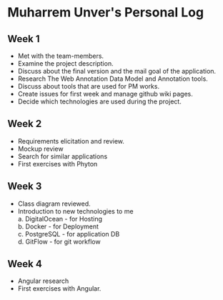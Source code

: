 # Muharrem Unver's Personal Log

## Week 1

- Met with the team-members. 
- Examine the project description.
- Discuss about the final version and the mail goal of the application.
- Research The Web Annotation Data Model and Annotation tools.
- Discuss about tools that are used for PM works.
- Create issues for first week and manage github wiki pages.
- Decide which technologies are used during the project.

## Week 2
- Requirements elicitation and review.
- Mockup review
- Search for similar applications
- First exercises with Phyton           

## Week 3
- Class diagram reviewed.
- Introduction to new technologies to me                           
  a. DigitalOcean - for Hosting                     
  b. Docker - for Deployment                                   
  c. PostgreSQL - for application DB                                       
  d. GitFlow - for git workflow                                         

## Week 4
- Angular research           
- First exercises with Angular.                

